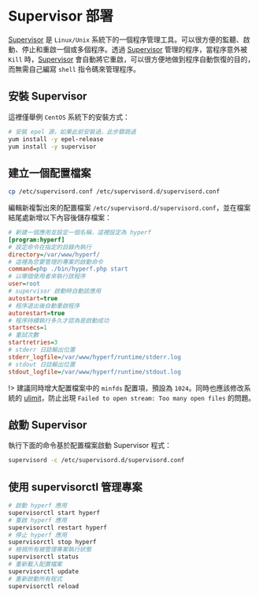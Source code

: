 # Supervisor 部署

[Supervisor](http://www.supervisord.org/) 是 `Linux/Unix` 系統下的一個程序管理工具。可以很方便的監聽、啟動、停止和重啟一個或多個程序。透過 [Supervisor](http://www.supervisord.org/) 管理的程序，當程序意外被 `Kill` 時，[Supervisor](http://www.supervisord.org/) 會自動將它重啟，可以很方便地做到程序自動恢復的目的，而無需自己編寫 `shell` 指令碼來管理程序。

## 安裝 Supervisor

這裡僅舉例 `CentOS` 系統下的安裝方式：

```bash
# 安裝 epel 源，如果此前安裝過，此步驟跳過
yum install -y epel-release
yum install -y supervisor  
```

## 建立一個配置檔案

```bash
cp /etc/supervisord.conf /etc/supervisord.d/supervisord.conf
```

編輯新複製出來的配置檔案 `/etc/supervisord.d/supervisord.conf`，並在檔案結尾處新增以下內容後儲存檔案：

```ini
# 新建一個應用並設定一個名稱，這裡設定為 hyperf
[program:hyperf]
# 設定命令在指定的目錄內執行
directory=/var/www/hyperf/
# 這裡為您要管理的專案的啟動命令
command=php ./bin/hyperf.php start
# 以哪個使用者來執行該程序
user=root
# supervisor 啟動時自動該應用
autostart=true
# 程序退出後自動重啟程序
autorestart=true
# 程序持續執行多久才認為是啟動成功
startsecs=1
# 重試次數
startretries=3
# stderr 日誌輸出位置
stderr_logfile=/var/www/hyperf/runtime/stderr.log
# stdout 日誌輸出位置
stdout_logfile=/var/www/hyperf/runtime/stdout.log
```

!> 建議同時增大配置檔案中的 `minfds` 配置項，預設為 `1024`。同時也應該修改系統的 [ulimit](https://wiki.swoole.com/#/other/sysctl?id=ulimit-%e8%ae%be%e7%bd%ae)，防止出現 `Failed to open stream: Too many open files` 的問題。

## 啟動 Supervisor

執行下面的命令基於配置檔案啟動 Supervisor 程式：

```bash
supervisord -c /etc/supervisord.d/supervisord.conf
```

## 使用 supervisorctl 管理專案

```bash
# 啟動 hyperf 應用
supervisorctl start hyperf
# 重啟 hyperf 應用
supervisorctl restart hyperf
# 停止 hyperf 應用
supervisorctl stop hyperf  
# 檢視所有被管理專案執行狀態
supervisorctl status
# 重新載入配置檔案
supervisorctl update
# 重新啟動所有程式
supervisorctl reload
```
